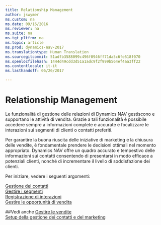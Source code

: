 ```yaml
---
title: Relationship Management
author: jswymer
ms.custom: na
ms.date: 09/16/2016
ms.reviewer: na
ms.suite: na
ms.tgt_pltfrm: na
ms.topic: article
ms.prod: dynamics-nav-2017
ms.translationtype: Human Translation
ms.sourcegitcommit: 51adfb3588099c496f0946ff71da5c6fe518f070
ms.openlocfilehash: 1444d49cdd3d51a1adc9f2f999b564ef4aa3ff22
ms.contentlocale: it-it
ms.lasthandoff: 06/26/2017

---
```

# <a name="relationship-management"></a>Relationship Management
Le funzionalità di gestione delle relazioni di Dynamics NAV gestiscono e supportano le attività di vendita. Grazie a tali funzionalità è possibile accedere sempre a informazioni complete e accurate e focalizzare le interazioni sui segmenti di clienti o contatti preferiti.

Per garantire la buona riuscita delle iniziative di marketing e la chiusura delle vendite, è fondamentale prendere le decisioni ottimali nel momento appropriato. Dynamics NAV offre un quadro accurato e tempestivo delle informazioni sui contatti consentendo di presentarsi in modo efficace a potenziali clienti, nonché di incrementare il livello di soddisfazione dei clienti.

Per iniziare, vedere i seguenti argomenti:

[Gestione dei contatti](marketing-contacts.md)  
[Gestire i segmenti](marketing-segments.md)  
[Registrazione di interazioni](marketing-interactions.md)  
[Gestire le opportunità di vendita](marketing-manage-sales-opportunities.md)

##<a name="see-also"></a>Vedi anche
[Gestire le vendite](sales-manage-sales.md)  
[Setup della gestione dei contatti e del marketing](marketing-setup-marketing.md)

